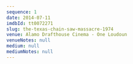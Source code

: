 ```yaml
---
sequence: 1
date: 2014-07-11
imdbId: tt0072271
slug: the-texas-chain-saw-massacre-1974
venue: Alamo Drafthouse Cinema - One Loudoun
venueNotes: null
medium: null
mediumNotes: null
---
```


